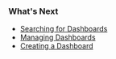 ### What's Next

- [Searching for Dashboards](https://community.wavefront.com/docs/DOC-1066)
- [Managing Dashboards](https://community.wavefront.com/docs/DOC-1068)
- [Creating a Dashboard](https://community.wavefront.com/docs/DOC-1068#jive_content_id_Creating_a_Dashboard)
